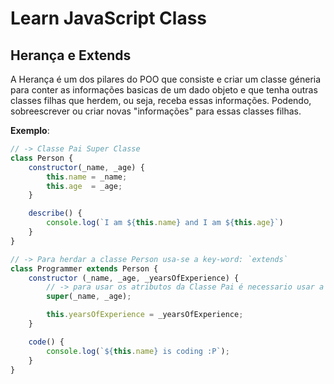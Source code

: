 # Learn JavaScript Class

## Herança e Extends
A Herança é um dos pilares do POO que consiste e criar um classe géneria para conter as informações basicas de um dado objeto e que tenha outras classes filhas que herdem, ou seja, receba essas informações. Podendo, sobreescrever ou criar novas "informações" para essas classes filhas.

**Exemplo**:
```js
// -> Classe Pai Super Classe
class Person {
	constructor(_name, _age) {
		this.name = _name;
		this.age  = _age; 
	}

	describe() {
		console.log(`I am ${this.name} and I am ${this.age}`)
	}
}

// -> Para herdar a classe Person usa-se a key-word: `extends` 
class Programmer extends Person {
	constructor (_name, _age, _yearsOfExperience) {
		// -> para usar os atributos da Classe Pai é necessario usar a função `super`
		super(_name, _age);

		this.yearsOfExperience = _yearsOfExperience;
	}

	code() {
		console.log(`${this.name} is coding :P`);
	}
}
```

